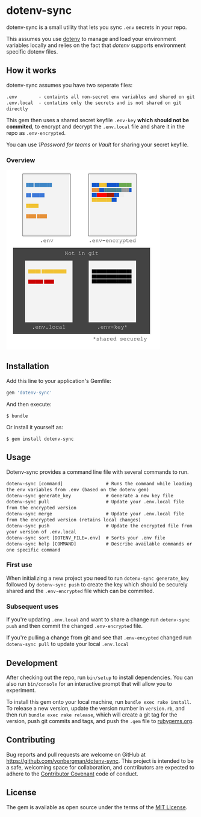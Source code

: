 # dotenv-sync

dotenv-sync is a small utility that lets you sync `.env` secrets in your repo.

This assumes you use [dotenv](https://github.com/bkeepers/dotenv) to manage and load your environment variables locally and relies on the fact that _dotenv_ supports environment specific dotenv files.

## How it works
dotenv-sync assumes you have two seperate files:

```
.env        - containts all non-secret env variables and shared on git
.env.local  - contatins only the secrets and is not shared on git directly
```

This gem then uses a shared secret keyfile `.env-key` __which should not be commited__,
to encrypt and decrypt the `.env.local` file and share it in the repo as `.env-encrypted`.

You can use _1Password for teams_ or _Vault_ for sharing your secret keyfile.

### Overview
![](/docs/dotenv-sync.png)


## Installation

Add this line to your application's Gemfile:

```ruby
gem 'dotenv-sync'
```

And then execute:

    $ bundle

Or install it yourself as:

    $ gem install dotenv-sync

## Usage

Dotenv-sync provides a command line file with several commands to run.

```
dotenv-sync [command]                # Runs the command while loading the env variables from .env (based on the dotenv gem)
dotenv-sync generate_key             # Generate a new key file
dotenv-sync pull                     # Update your .env.local file from the encrypted version
dotenv-sync merge                    # Update your .env.local file from the encrypted version (retains local changes)
dotenv-sync push                     # Update the encrypted file from your version of .env.local
dotenv-sync sort [DOTENV_FILE=.env]  # Sorts your .env file
dotenv-sync help [COMMAND]           # Describe available commands or one specific command
```

### First use
When initializing a new project you need to run `dotenv-sync generate_key` followed by `dotenv-sync push` to create the key which should be securely shared and the `.env-encrypted` file which can be commited.

### Subsequent uses
If you're updating `.env.local` and want to share a change run `dotenv-sync push` and then commit the changed `.env-encrypted` file.

If you're pulling a change from git and see that `.env-encypted` changed run `dotenv-sync pull` to update your local `.env.local`

## Development

After checking out the repo, run `bin/setup` to install dependencies. You can also run `bin/console` for an interactive prompt that will allow you to experiment.

To install this gem onto your local machine, run `bundle exec rake install`. To release a new version, update the version number in `version.rb`, and then run `bundle exec rake release`, which will create a git tag for the version, push git commits and tags, and push the `.gem` file to [rubygems.org](https://rubygems.org).

## Contributing

Bug reports and pull requests are welcome on GitHub at https://github.com/yonbergman/dotenv-sync. This project is intended to be a safe, welcoming space for collaboration, and contributors are expected to adhere to the [Contributor Covenant](http://contributor-covenant.org) code of conduct.

## License

The gem is available as open source under the terms of the [MIT License](http://opensource.org/licenses/MIT).

